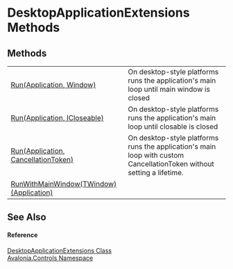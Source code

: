 # DesktopApplicationExtensions Methods




## Methods
<table>
<tr>
<td><a href="M_Avalonia_Controls_DesktopApplicationExtensions_Run">Run(Application, Window)</a></td>
<td>On desktop-style platforms runs the application's main loop until main window is closed</td>
</tr>
<tr>
<td><a href="M_Avalonia_Controls_DesktopApplicationExtensions_Run_1">Run(Application, ICloseable)</a></td>
<td>On desktop-style platforms runs the application's main loop until closable is closed</td>
</tr>
<tr>
<td><a href="M_Avalonia_Controls_DesktopApplicationExtensions_Run_2">Run(Application, CancellationToken)</a></td>
<td>On desktop-style platforms runs the application's main loop with custom CancellationToken without setting a lifetime.</td>
</tr>
<tr>
<td><a href="M_Avalonia_Controls_DesktopApplicationExtensions_RunWithMainWindow__1">RunWithMainWindow(TWindow)(Application)</a></td>
<td> </td>
</tr>
</table>

## See Also


#### Reference
<a href="T_Avalonia_Controls_DesktopApplicationExtensions">DesktopApplicationExtensions Class</a>  
<a href="N_Avalonia_Controls">Avalonia.Controls Namespace</a>  

